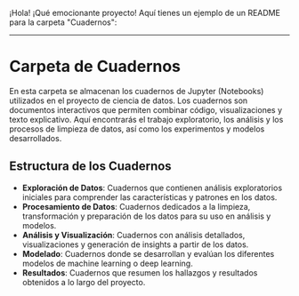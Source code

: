 ¡Hola! ¡Qué emocionante proyecto! Aquí tienes un ejemplo de un README para la carpeta "Cuadernos":

---

# Carpeta de Cuadernos

En esta carpeta se almacenan los cuadernos de Jupyter (Notebooks) utilizados en el proyecto de ciencia de datos. Los cuadernos son documentos interactivos que permiten combinar código, visualizaciones y texto explicativo. Aquí encontrarás el trabajo exploratorio, los análisis y los procesos de limpieza de datos, así como los experimentos y modelos desarrollados.

## Estructura de los Cuadernos

- **Exploración de Datos**: Cuadernos que contienen análisis exploratorios iniciales para comprender las características y patrones en los datos.
- **Procesamiento de Datos**: Cuadernos dedicados a la limpieza, transformación y preparación de los datos para su uso en análisis y modelos.
- **Análisis y Visualización**: Cuadernos con análisis detallados, visualizaciones y generación de insights a partir de los datos.
- **Modelado**: Cuadernos donde se desarrollan y evalúan los diferentes modelos de machine learning o deep learning.
- **Resultados**: Cuadernos que resumen los hallazgos y resultados obtenidos a lo largo del proyecto.
